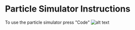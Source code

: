 # Particle Simulator Instructions
To use the particle simulator press "Code"
![alt text](https://prnt.sc/AuTcbmox0W1J)
